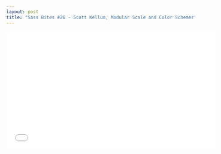 ```yaml
---
layout: post
title: "Sass Bites #26 - Scott Kellum, Modular Scale and Color Schemer"
---
```


<iframe width='560' height='315' src='//www.youtube.com/embed/mNRSgv9iXMI' frameborder='0' allowfullscreen></iframe>